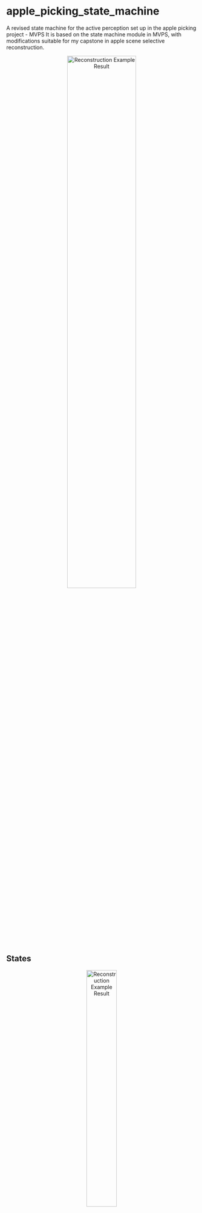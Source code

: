 # apple_picking_state_machine
A revised state machine for the active perception set up in the apple picking project - MVPS
It is based on the state machine module in MVPS, with modifications suitable for my capstone in apple scene selective reconstruction.

<p align="center">
  <img width="60%" alt="Reconstruction Example Result" src="wiki/image/2024-11-01_15-45.png">
</p>

## States
<p align="center">
  <img width="40%" alt="Reconstruction Example Result" src="wiki/image/state_machine.jpg">
</p>

System states:
- `IDLE` The state machine is at rest, waiting for both the arm and mapping services
to be ready. It monitors the availability of these components and confirms that the
necessary services are active before progressing to the next state. This state acts
as a starting or resting phase and can be returned to if the system needs to halt or
reset.
- `BOTH PROCESSING` Both the arm and mapping components are actively engaged
in their respective tasks. The arm is moving to its next goal position, and the
mapping component is processing data or updating the map. This state manages
parallel processing, where both components work simultaneously, and it tracks the
completion status of each component to determine the next transition.
- `WAIT FOR ARM` Occurs when the mapping component has completed its task but the
arm has not yet reached its goal position. In this state, the state machine pauses to
wait for the arm component to complete its movement or processing. Once the arm
signals completion, the state machine can move forward.
- `WAIT FOR MAPPING` Similar to WAIT FOR ARM, this state is triggered when the arm
has reached its goal, but the mapping component still needs more time to complete
its data processing or map update.

The user interacts with the state machine in the following ways:
- Kickstart the pipeline by calling `/start` service: Given successful, it transitions the
State Machine from resting IDLE state to BOTH PROCESSING, and repeatedly functions
through all the cycles before reaching the end of the pose list.
- Halt the system by calling `/shutdown` service: Gracefully shut down the Mapping
and Arm Module.

## ROS Graph
<p align="center">
  <img width="70%" alt="ROS Graph" src="wiki/image/ros_graph.jpg">
</p>

# Depth Processing
## Depth Image Processing for Gazebo
The realsense_gazebo_plugin outputs the following topics:
- /arm_module_camera/color/image_raw - RGB Image
- /arm_module_camera/depth/image_raw - Depth Image
- /arm_module_camera/color/camera_info and /arm_module_camera/depth/camera_info - Camera Calibration Info
  
## Depth Image Processing for RealSense Camera
Includes the types of topics similar to the Gazebo simulation and some extra topics 

## Image Processing Pipeline
- **RGB Image Rectification - image_proc/rectify**
    - Input: 
      - /arm_module_camera/color/image_raw - Raw RGB image
      - /arm_module_camera/color/camera_info - RGB camera info
    - Output: 
      - /arm_module_camera/color/image_rect_color - Rectified color image
- **Depth Image Registration - depth_image_proc/register**
    - Input: 
      - /arm_module_camera/depth/image_raw - Raw depth image
      - /arm_module_camera/color/camera_info - RGB camera info
    - Output: 
      - /arm_module_camera/aligned_depth_to_color/image_raw - Aligned depth image
- **Point Cloud Generation - depth_image_proc/point_cloud_xyzrgb**
  - Input: 
    - /arm_module_camera/color/image_rect_color - Rectified RGB image
    - /arm_module_camera/aligned_depth_to_color/image_raw - Aligned depth image
    - /arm_module_camera/color/camera_info - RGB camera info
  - Output: 
    - /arm_module_camera/depth_registered/points - XYZRGB point cloud

<p align="center">
  <img width="70%" alt="Image Processing Pipeline" src="wiki/image/image_proc_flowchart.jpg">
</p>

# Dependency
`indicators` https://github.com/p-ranav/indicators?tab=readme-ov-file#building-samples 

[Currently not developed completely]

Clone the above header-only library into any directory and export its path
```
export INDICATORS_PATH=/path/to/indicators
```

# MVPS System Setup
## Components
- arm-module-ur5e
- segmentation-module
- MVPS
- apple_picking_state_machine

## Build Individually 
- `MVPS`
```bash
cd MVPS # Location of MVPS in your system 
mkdir build && cd build
cmake ..
make
source ../devel/setup.bash
```

- `model_inference` check out segmentation-module/model_inference

## Build ROS catkin workspace
```bash
cd apple_ws # Your catkin workspace
catkin build
source devel/setup.bash
```

## Launching for Demo
You can launch all components in a single terminal session
```bash
mon launch apple_picking_state_machine unused_capstone_demo.launch 
```

The above launch script launches the following components:

<details><summary><b>Details</b></summary>

- Gazebo Simulation for arm module, including the UR5 robot arm and camera

```bash
roslaunch arm_module_gazebo arm_module_ur5e_bringup.launch 
```

- Depth Processing
```bash
roslaunch arm_module_gazebo depth_processing.launch always_pub_normals:=false filter_pointcloud:=true
```
`always_pub_normals` means always compute and publish pointcloud normals as new pointcloud arrives.
Otherwise it conly publishes in response to service call.

- Arm Module
```bash
roslaunch arm_module_ur5e_moveit_config moveit_planning_execution.launch sim:=true
rosrun arm_module_ur5e_controller run_robot_controller.py
```

- Mapping Module
```bash
rosrun mapping_module mapping_module --config $(rospack find mapping_module)/cfg/dataset.json
```

- State Machine
```bash
rosrun apple_picking_state_machine apple_picking_state_machine
```

- Pointcloud Filter Node
```bash
roslaunch pointcloud_filter_node pointcloud_filter.launch
```
</details>

**NOTE** Sometimes the spawning node for the arm with a specific join value doesn't work properly. Most of the time, 
the Arm Module can then home the simulated arm to that initial configuration. However, if it doesn't work, simply relaunch the 
system.

## Launch the State Machine
```bash
rosrun apple_picking_state_machine apple_picking_state_machine 
```

## Control the system via the State Machine
Starting and shutting down the system can be done by service call to the State Machine 
```bash
rosservice call /mvps/state_machine/start # Start the start machine
rosservice call /mvps/state_machine/shutdown # Shutdown after demo
```
The shutdown service call to the State Machine will result in its exiting the main loop, then calling the corresponding 
shutdown services for Arm and Mapping Module 

Reset the Sim
```bash
rosservice call /gazebo/reset_simulation "{}"
```

# Result
## Filtered
After 11 iterations:
[ INFO] [1730372675.559318782, 849.488000000]: System Execution Time: 832.493 seconds
[ INFO] [1730372675.559331927, 849.488000000]: Arm Module Total Execution Time: 115.254 seconds
[ INFO] [1730372675.559345052, 849.488000000]: Mapping Module Total Execution Time: 831.58 seconds

## Unfiltered
[ INFO] [1730378537.389721974, 1367.301000000]: System Execution Time: 1321.78 seconds
[ INFO] [1730378537.389739447, 1367.301000000]: Arm Module Total Execution Time: 161.553 seconds
[ INFO] [1730378537.389752332, 1367.301000000]: Mapping Module Total Execution Time: 1320.87 seconds
